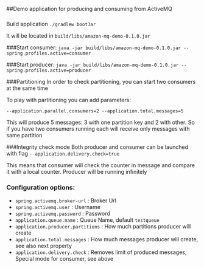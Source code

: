 ##Demo application for producing and consuming from ActiveMQ

###
Build application
`./gradlew bootJar`

It will be located in `build/libs/amazon-mq-demo-0.1.0.jar`

###Start consumer:
`java -jar build/libs/amazon-mq-demo-0.1.0.jar --spring.profiles.active=consumer`


###Start producer:
`java -jar build/libs/amazon-mq-demo-0.1.0.jar --spring.profiles.active=producer`

###Partitioning
In order to check partitioning, you can start two consumers at the same time

To play with partitioning you can add parameters:

`--application.parallel.consumers=2 --application.total.messages=5`

This will produce 5 messages: 3 with one partition key and 2 with other. 
So if you have two consumers running each will receive only messages with same partition

###Integrity check mode
Both producer and consumer can be launched with flag
`--application.delivery.check=true`

This means that consumer will check the counter in message and compare it with a local counter.
Producer will be running infinitely

### Configuration options:
* `spring.activemq.broker-url` : Broker Url
* `spring.activemq.user` : Username
* `spring.activemq.password` : Password
* `application.queue.name` : Queue Name, default `testqueue`
* `application.producer.partitions` : How much partitions producer will create
* `application.total.messages` : How much messages producer will create, see also next property
* `application.delivery.check` : Removes limit of produced messages, Special mode for consumer, see above